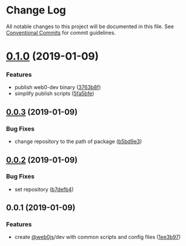 # Change Log

All notable changes to this project will be documented in this file.
See [Conventional Commits](https://conventionalcommits.org) for commit guidelines.

# [0.1.0](https://github.com/web0js/web0-devtools/compare/v0.0.3...v0.1.0) (2019-01-09)


### Features

* publish web0-dev binary ([3763b8f](https://github.com/web0js/web0-devtools/commit/3763b8f))
* simplify publish scripts ([5fa5bfe](https://github.com/web0js/web0-devtools/commit/5fa5bfe))





## [0.0.3](https://github.com/web0js/web0-devtools/compare/v0.0.2...v0.0.3) (2019-01-09)


### Bug Fixes

* change repository to the path of package ([b5bd9e3](https://github.com/web0js/web0-devtools/commit/b5bd9e3))





## [0.0.2](https://github.com/web0js/web0-devtools/compare/v0.0.1...v0.0.2) (2019-01-09)


### Bug Fixes

* set repository ([b7defb4](https://github.com/web0js/web0-devtools/commit/b7defb4))





## 0.0.1 (2019-01-09)


### Features

* create [@web0js](https://github.com/web0js)/dev with common scripts and config files ([1ee3b97](https://github.com/web0js/web0-devtools/commit/1ee3b97))
